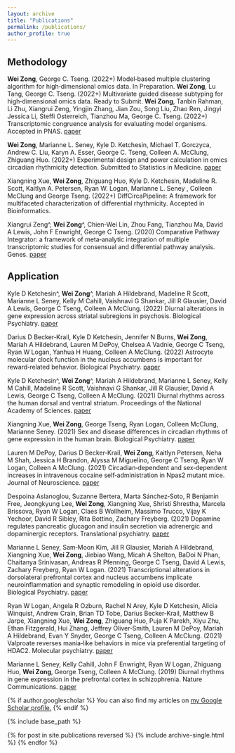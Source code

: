 ```yaml
---
layout: archive
title: "Publications"
permalink: /publications/
author_profile: true
---
```


## Methodology
**Wei Zong**, George C. Tseng. (2022+) Model‑based multiple clustering algorithm for high‑dimensional omics data. In Preparation.
**Wei Zong**, Lu Tang, George C. Tseng. (2022+) Multivariate guided disease subtyping for high‑dimensional omics data. Ready to Submit.
**Wei Zong**, Tanbin Rahman, Li Zhu, Xiangrui Zeng, Yingjin Zhang, Jian Zou, Song Liu, Zhao Ren, Jingyi Jessica Li, Steffi Osterreich, Tianzhou Ma, George C. Tseng. (2022+) Transcriptomic congruence analysis for evaluating model organisms. Accepted in PNAS. [paper](https://www.biorxiv.org/content/10.1101/2021.11.21.469371v1)

**Wei Zong**, Marianne L. Seney, Kyle D. Ketchesin, Michael T. Gorczyca, Andrew C. Liu, Karyn A. Esser, George C. Tseng, Colleen A. McClung, Zhiguang Huo. (2022+) Experimental design and power calculation in omics circadian rhythmicity detection. Submitted to Statistics in Medicine. [paper](https://www.biorxiv.org/content/10.1101/2022.01.19.476930v1) 

Xiangning Xue, **Wei Zong**, Zhiguang Huo, Kyle D. Ketchesin, Madeline R. Scott, Kaitlyn A. Petersen, Ryan W. Logan, Marianne L. Seney , Colleen McClung and George Tseng. (2022+) DiffCircaPipeline: A framework for multifaceted characterization of differential rhythmicity. Accepted in Bioinformatics.

Xiangrui Zeng^, **Wei Zong**^, Chien‑Wei Lin, Zhou Fang, Tianzhou Ma, David A Lewis, John F Enwright, George C Tseng. (2020) Comparative Pathway Integrator: a framework of meta‑analytic integration of multiple transcriptomic studies for consensual and differential pathway analysis. Genes. [paper](https://www.mdpi.com/2073‑4425/11/6/696)

## Application
Kyle D Ketchesin^, **Wei Zong**^, Mariah A Hildebrand, Madeline R Scott, Marianne L Seney, Kelly M Cahill, Vaishnavi G Shankar, Jill R Glausier, David A Lewis, George C Tseng, Colleen A McClung. (2022) Diurnal alterations in gene expression across striatal subregions in psychosis. Biological Psychiatry. [paper](https://www.sciencedirect.com/science/article/abs/pii/S0006322322015220)

Darius D Becker‑Krail, Kyle D Ketchesin, Jennifer N Burns, **Wei Zong**, Mariah A Hildebrand, Lauren M DePoy, Chelsea A Vadnie, George C Tseng, Ryan W Logan, Yanhua H Huang, Colleen A McClung. (2022) Astrocyte molecular clock function in the nucleus accumbens is important for reward‑related behavior. Biological Psychiatry. [paper](https://www.sciencedirect.com/science/article/abs/pii/S0006322322000944)

Kyle D Ketchesin^, **Wei Zong**^, Mariah A Hildebrand, Marianne L Seney, Kelly M Cahill, Madeline R Scott, Vaishnavi G Shankar, Jill R Glausier, David A Lewis, George C Tseng, Colleen A McClung. (2021) Diurnal rhythms across the human dorsal and ventral striatum. Proceedings of the National Academy of Sciences. [paper](https://www.pnas.org/doi/10.1073/pnas.2016150118)

Xiangning Xue, **Wei Zong**, George Tseng, Ryan Logan, Colleen McClung, Marianne Seney. (2021) Sex and disease differences in circadian rhythms of gene expression in the human brain. Biological Psychiatry. [paper](https://www.sciencedirect.com/science/article/abs/pii/S0006322322000944)

Lauren M DePoy, Darius D Becker‑Krail, **Wei Zong**, Kaitlyn Petersen, Neha M Shah, Jessica H Brandon, Alyssa M Miguelino, George C Tseng, Ryan W Logan, Colleen A McClung. (2021) Circadian‑dependent and sex‑dependent increases in intravenous cocaine self‑administration in Npas2 mutant mice. Journal of Neuroscience. [paper](https://www.jneurosci.org/content/41/5/1046.abstract)

Despoina Aslanoglou, Suzanne Bertera, Marta Sánchez‑Soto, R Benjamin Free, Jeongkyung Lee, **Wei Zong**, Xiangning Xue, Shristi Shrestha, Marcela Brissova, Ryan W Logan, Claes B Wollheim, Massimo Trucco, Vijay K Yechoor, David R Sibley, Rita Bottino, Zachary Freyberg. (2021) Dopamine regulates pancreatic glucagon and insulin secretion via adrenergic and dopaminergic receptors. Translational psychiatry. [paper](https://www.nature.com/articles/s41398‑020‑01171‑z)

Marianne L Seney, Sam‑Moon Kim, Jill R Glausier, Mariah A Hildebrand, Xiangning Xue, **Wei Zong**, Jiebiao Wang, Micah A Shelton, BaDoi N Phan, Chaitanya Srinivasan, Andreas R Pfenning, George C Tseng, David A Lewis, Zachary Freyberg, Ryan W Logan. (2021) Transcriptional alterations in dorsolateral prefrontal cortex and nucleus accumbens implicate neuroinflammation and synaptic remodeling in opioid use disorder. Biological Psychiatry. [paper](https://www.sciencedirect.com/science/article/pii/S000632232101369X)

Ryan W Logan, Angela R Ozburn, Rachel N Arey, Kyle D Ketchesin, Alicia Winquist, Andrew Crain, Brian TD Tobe, Darius Becker‑Krail, Matthew B Jarpe, Xiangning Xue, **Wei Zong**, Zhiguang Huo, Puja K Parekh, Xiyu Zhu, Ethan Fitzgerald, Hui Zhang, Jeffrey Oliver‑Smith, Lauren M DePoy, Mariah A Hildebrand, Evan Y Snyder, George C Tseng, Colleen A McClung. (2021) Valproate reverses mania‑like behaviors in mice via preferential targeting of HDAC2. Molecular psychiatry. [paper](https://www.nature.com/articles/s41380‑020‑00958‑2)

Marianne L Seney, Kelly Cahill, John F Enwright, Ryan W Logan, Zhiguang Huo, **Wei Zong**, George Tseng, Colleen A McClung. (2019) Diurnal rhythms in gene expression in the prefrontal cortex in schizophrenia. Nature Communications. [paper](https://www.nature.com/articles/s41467-019-11335-1)

{% if author.googlescholar %}
  You can also find my articles on <u><a href="{{author.googlescholar}}">my Google Scholar profile</a>.</u>
{% endif %}

{% include base_path %}

{% for post in site.publications reversed %}
  {% include archive-single.html %}
{% endfor %}
